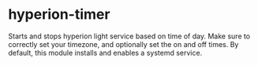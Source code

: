 # hyperion-timer
Starts and stops hyperion light service based on time of day.
Make sure to correctly set your timezone, and optionally set the on and off times.
By default, this module installs and enables a systemd service.